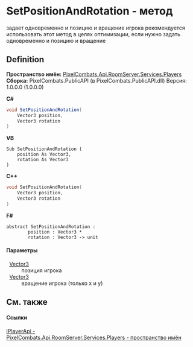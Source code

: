 # SetPositionAndRotation - метод


задает одновременно и позицию и вращение игрока 
рекомендуется использовать этот метод в целях оптимизации, если нужно задать одновременно и позицию и вращение




## Definition
**Пространство имён:** <a href="708e122f-41de-30e3-c143-1ccf02ad493a">PixelCombats.Api.RoomServer.Services.Players</a>  
**Сборка:** PixelCombats.PublicAPI (в PixelCombats.PublicAPI.dll) Версия: 1.0.0.0 (1.0.0.0)

**C#**
``` C#
void SetPositionAndRotation(
	Vector3 position,
	Vector3 rotation
)
```
**VB**
``` VB
Sub SetPositionAndRotation ( 
	position As Vector3,
	rotation As Vector3
)
```
**C++**
``` C++
void SetPositionAndRotation(
	Vector3 position, 
	Vector3 rotation
)
```
**F#**
``` F#
abstract SetPositionAndRotation : 
        position : Vector3 * 
        rotation : Vector3 -> unit 
```



#### Параметры
<dl><dt>  <a href="7776e65d-9a2f-f15f-1c2a-0008e4e38cf7">Vector3</a></dt><dd>позиция игрока</dd><dt>  <a href="7776e65d-9a2f-f15f-1c2a-0008e4e38cf7">Vector3</a></dt><dd>вращение игрока (только x и y)</dd></dl>

## См. также


#### Ссылки
<a href="daff9440-f4d4-79a2-3653-919bb66eae04">IPlayerApi - </a>  
<a href="708e122f-41de-30e3-c143-1ccf02ad493a">PixelCombats.Api.RoomServer.Services.Players - пространство имён</a>  
